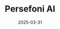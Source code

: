 ---  
layout: startup_page  
title: "Persefoni AI"  
id: "persefoni.com"  
permalink: "/persefoniaipersefoni.com03312025/"  
website: "https://www.persefoni.com"  
funding_round: "Series C+"  
funding_amount: "$23M"  
investors: "TPG Rise, Rice Investment Group, Clearvision Ventures, NGP Energy Technology Partners, Prelude Ventures, Co-Founder & CEO Kentaro Kawamori, a leading European luxury fashion house"  
about: "Persefoni AI, Inc. provides a Sustainability Management SaaS and AI platform for companies and financial institutions. Its platform helps organizations manage their sustainability efforts, including carbon accounting and reporting. The company also offers a free, self-guided offering called Persefoni Pro for SMBs."  
markets: "Sustainability Management, SaaS, AI, CleanTech, GreenTech, Analytics"  
hq: "Mesa, Arizona, United States"  
founded_year: "2020"  
linkedin: "https://www.linkedin.com/company/persefoni"  
twitter: "https://twitter.com/Persefoni"  
instagram: ""  
facebook: "https://www.facebook.com/PersefoniAI"  
crunchbase: "https://www.crunchbase.com/organization/persefoni"  
pitchbook: "https://pitchbook.com/profiles/company/434133-73"  

date_display: "31-Mar-2025"  
date: "2025-03-31"

# SEO Optimization  
meta_title: "Persefoni AI - Series C+ Funding ($23M)"  
meta_description: "Persefoni AI, Persefoni AI, Inc. provides a Sustainability Management SaaS and AI platform for companies and financial institutions. Its platform helps organization..."  
meta_keywords: "Persefoni AI, Sustainability Management, SaaS, AI, CleanTech, GreenTech, Analytics, Series C+ funding"  
canonical_url: "https://startup.projectstartups.com/persefoniaipersefoni.com03312025/"  
---